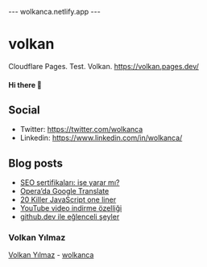 ---  wolkanca.netlify.app ---
# volkan
Cloudflare Pages. Test. Volkan. https://volkan.pages.dev/

#### Hi there 👋

## Social
- Twitter: https://twitter.com/wolkanca
- Linkedin: https://www.linkedin.com/in/wolkanca/


## Blog posts
<!-- BLOG-POST-LIST:START -->
- [SEO sertifikaları: işe yarar mı?](https://wolkanca.com.tr/seo-sertifikalari-ise-yarar-mi/)
- [Opera’da Google Translate](https://wolkanca.com.tr/operada-google-translate/)
- [20 Killer JavaScript one liner](https://wolkanca.com.tr/20-killer-javascript-one-liner/)
- [YouTube video indirme özelliği](https://wolkanca.com.tr/youtube-video-indirme-ozelligi/)
- [github.dev ile eğlenceli şeyler](https://wolkanca.com.tr/github-dev-ile-eglenceli-seyler/)
<!-- BLOG-POST-LIST:END -->


### Volkan Yılmaz

[Volkan Yılmaz](https://volkanyilmaz.com.tr/) - [wolkanca](https://wolkanca.com.tr/)

